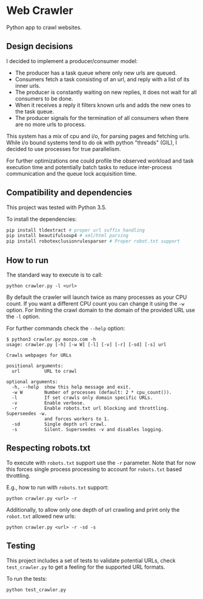 # Web Crawler

Python app to crawl websites.

## Design decisions

I decided to implement a producer/consumer model:

* The producer has a task queue where only new urls are queued.
* Consumers fetch a task consisting of an url, and reply with a list of its inner urls.
* The producer is constantly waiting on new replies, it does not wait for all consumers to be done.
* When it receives a reply it filters known urls and adds the new ones to the task queue.
* The producer signals for the termination of all consumers when there are no more urls to process.

This system has a mix of cpu and i/o, for parsing pages and fetching urls.
While i/o bound systems tend to do ok with python "threads" (GIL), 
I decided to use processes for true parallelism.

For further optimizations one could profile the observed workload and task execution time
and potentially batch tasks to reduce inter-process communication and the queue lock acquisition time.

## Compatibility and dependencies

This project was tested with Python 3.5.

To install the dependencies:

```bash
pip install tldextract # proper url suffix handling
pip install beautifulsoup4 # xml/html parsing
pip install robotexclusionrulesparser # Proper robot.txt support
```

## How to run

The standard way to execute is to call:

```
python crawler.py -l <url>
```

By default the crawler will launch twice as many processes as your CPU count.
If you want a different CPU count you can change it using the `-w` option.
For limiting the crawl domain to the domain of the provided URL use the `-l` option.

For further commands check the `--help` option:

```
$ python3 crawler.py monzo.com -h
usage: crawler.py [-h] [-w W] [-l] [-v] [-r] [-sd] [-s] url

Crawls webpages for URLs

positional arguments:
  url         URL to crawl

optional arguments:
  -h, --help  show this help message and exit.
  -w W        Number of processes (default: 2 * cpu_count()).
  -l          If set crawls only domain specific URLs.
  -v          Enable verbose.
  -r          Enable robots.txt url blocking and throttling. Superseedes -w.
              and forces workers to 1.
  -sd         Single depth url crawl.
  -s          Silent. Superseedes -v and disables logging.
```

## Respecting robots.txt

To execute with `robots.txt` support use the `-r` parameter. Note that for now this forces
single process processing to account for `robots.txt` based throttling.

E.g., how to run with `robots.txt` support:

```
python crawler.py <url> -r
```

Additionally, to allow only one depth of url crawling and print only the `robot.txt` allowed new urls:

```
python crawler.py <url> -r -sd -s
```

## Testing

This project includes a set of tests to validate potential URLs, check `test_crawler.py`
to get a feeling for the supported URL formats.

To run the tests:

```
python test_crawler.py
```